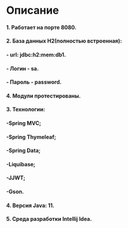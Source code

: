 # Описание
#### 1. Работает на порте 8080.
#### 2. База данных H2(полностью встроенная):
#### - url: jdbc:h2:mem:db1.
#### - Логин - sa.
#### - Пароль - password.
#### 4. Модули протестированы.
#### 3. Технологии: 
#### -Spring MVC; 
#### -Spring Thymeleaf;
#### -Spring Data;
#### -Liquibase;
#### -JJWT;
#### -Gson.
#### 4. Версия Java: 11.
#### 5. Среда разработки Intellij Idea.